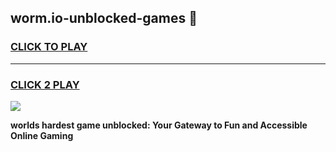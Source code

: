 
## worm.io-unblocked-games 👋
<h3>
<a href="https://premium.freeplayer.one?title=worm.io-unblocked-games&ref=14F">CLICK TO PLAY</a></h3>
<hr>

<h3>
<a href="https://premium.freeplayer.one?title=worm.io-unblocked-games&ref=14F">CLICK 2 PLAY</a>
  
</h3>

<a href="https://premium.freeplayer.one?title=worm.io-unblocked-games&ref=12F/"><img src="https://clearcache.store/games.png"></a>


**worlds hardest game unblocked: Your Gateway to Fun and Accessible Online Gaming**
